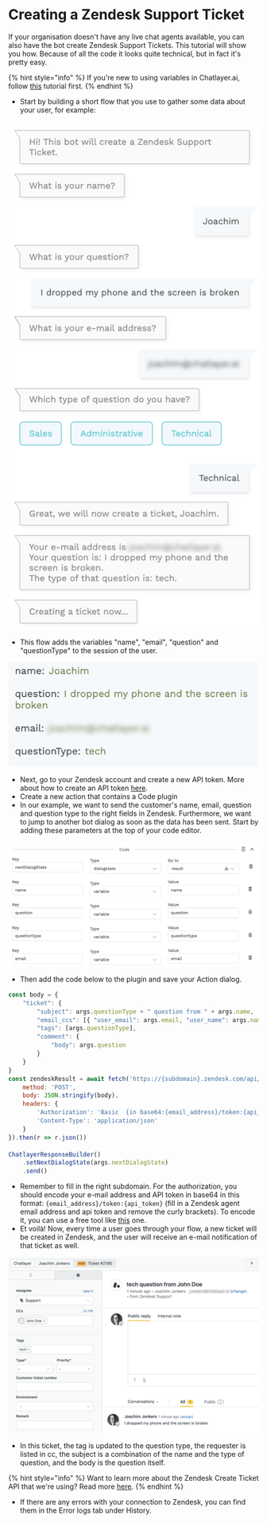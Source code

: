 # Creating a Zendesk Support Ticket

If your organisation doesn't have any live chat agents available, you can also have the bot create Zendesk Support Tickets. This tutorial will show you how. Because of all the code it looks quite technical, but in fact it's pretty easy.

{% hint style="info" %}
If you're new to using variables in Chatlayer.ai, follow [this](https://docs.chatlayer.ai/tutorials/tutorial-conditional-flow-navigation) tutorial first.
{% endhint %}

* Start by building a short flow that you use to gather some data about your user, for example:

![](../../.gitbook/assets/image-7-.png)

* This flow adds the variables "name", "email", "question" and "questionType" to the session of the user.

![](../../.gitbook/assets/image-6-.png)

* Next, go to your Zendesk account and create a new API token. More about how to create an API token [here](https://developer.zendesk.com/rest_api/docs/support/introduction#api-token).
* Create a new action that contains a Code plugin
* In our example, we want to send the customer's name, email, question and question type to the right fields in Zendesk. Furthermore, we want to jump to another bot dialog as soon as the data has been sent. Start by adding these parameters at the top of your code editor.

![](../../.gitbook/assets/image%20%28329%29.png)

* Then add the code below to the plugin and save your Action dialog.

```javascript
const body = {
    "ticket": {
        "subject": args.questionType + " question from " + args.name,
        "email_ccs": [{ "user_email": args.email, "user_name": args.name }],
        "tags": [args.questionType],
        "comment": {
            "body": args.question
        }
    }
}
const zendeskResult = await fetch('https://{subdomain}.zendesk.com/api/v2/tickets.json', {
    method: 'POST',
    body: JSON.stringify(body),
    headers: {
        'Authorization': 'Basic  {in base64:{email_address}/token:{api_token}}',
        'Content-Type': 'application/json'
    }
}).then(r => r.json())

ChatlayerResponseBuilder()
    .setNextDialogState(args.nextDialogState)
    .send()
```

* Remember to fill in the right subdomain. For the authorization, you should encode your e-mail address and API token in base64 in this format: `{email_address}/token:{api_token}` \(fill in a Zendesk agent email address and api token and remove the curly brackets\). To encode it, you can use a free tool like [this](https://opinionatedgeek.com/Codecs/Base64Encoder) one.
* Et voilà! Now, every time a user goes through your flow, a new ticket will be created in Zendesk, and the user will receive an e-mail notification of that ticket as well.

![](../../.gitbook/assets/image-8-.png)

* In this ticket, the tag is updated to the question type, the requester is listed in cc, the subject is a combination of the name and the type of question, and the body is the question itself.

{% hint style="info" %}
Want to learn more about the Zendesk Create Ticket API that we're using? Read more [here](https://developer.zendesk.com/rest_api/docs/support/tickets#create-ticket).
{% endhint %}

* If there are any errors with your connection to Zendesk, you can find them in the Error logs tab under History.

